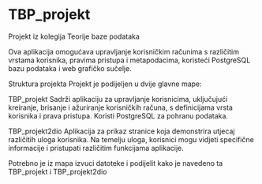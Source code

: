 # TBP_projekt
Projekt iz kolegija Teorije baze podataka

Ova aplikacija omogućava upravljanje korisničkim računima s različitim vrstama korisnika, pravima pristupa i metapodacima, koristeći PostgreSQL bazu podataka i web grafičko sučelje.

Struktura projekta
Projekt je podijeljen u dvije glavne mape:

TBP_projekt
Sadrži aplikaciju za upravljanje korisnicima, uključujući kreiranje, brisanje i ažuriranje korisničkih računa, s definicijama vrsta korisnika i prava pristupa. Koristi PostgreSQL za pohranu podataka.

TBP_projekt2dio
Aplikacija za prikaz stranice koja demonstrira utjecaj različitih uloga korisnika. Na temelju uloga, korisnici mogu vidjeti specifične informacije i pristupati različitim funkcijama aplikacije.

Potrebno je iz mapa izvuci datoteke i podijelit kako je navedeno ta TBP_projekt i TBP_projekt2dio
